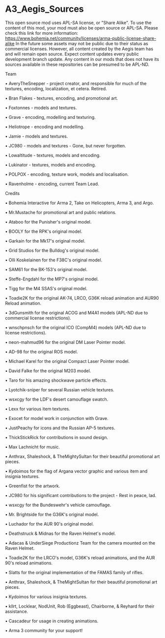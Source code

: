 # A3_Aegis_Sources
 
This open source mod uses APL-SA license, or "Share Alike". To use the content of this mod, your mod must also be open source or APL-SA. Please check this link for more information: https://www.bohemia.net/community/licenses/arma-public-license-share-alike
In the future some assets may not be public due to their status as commercial licenses. However, all content created by the Aegis team has and will remain open source.
Expect content updates every public development branch update. Any content in our mods that does not have its sources available in these repositories can be presumed to be APL-ND.

Team

• AveryTheSnepper - project creator, and responsible for much of the textures, encoding, localization, et cetera. Retired.

• Bran Flakes - textures, encoding, and promotional art.

• Foxtonnes - models and textures.

• Grave - encoding, modelling and texturing.

• Heliotrope - encoding and modelling.

• Jamie - models and textures.

• JC980 - models and textures - Gone, but never forgotten.

• Lowaltitude - textures, models and encoding.

• Lukinator - textures, models and encoding.

• POLPOX - encoding, texture work, models and localisation.

• Ravenholme - encoding, current Team Lead.



Credits

• Bohemia Interactive for Arma 2, Take on Helicopters, Arma 3, and Argo.

• Mr.Mustache for promotional art and public relations.

• Ataboo for the Punisher's original model.

• BOOLY for the RPK's original model.

• Garkain for the Mk17's original model.

• Grid Studios for the Bulldog's original model.

• Olli Koskelainen for the F38C's original model.

• SAM61 for the BK-153's original model.

• Steffe-Engdahl for the MP7's original model.

• Tigg for the M4 SSAS's original model.

• Toadie2K for the original AK-74, LRCO, G36K reload animation and AUR90 Reload animation.

• 3dGunsmith for the original ACOG and M4A1 models (APL-ND due to commercial license restrictions).

• wnschpnsch for the original ICO (CompM4) models (APL-ND due to license restrictions).

• neon-mahmud96 for the original DM Laser Pointer model.

• AD-98 for the original ROS model.

• Michael Karel for the original Compact Laser Pointer model.

• David Falke for the original M203 model.

• Taro for his amazing shockwave particle effects.

• Lyotchik-sniper for several Russian vehicle textures.

• wsxcgy for the LDF's desert camouflage swatch.

• Lexx for various item textures.

• Exocet for model work in conjunction with Grave.

• JustPeachy for icons and the Russian AP-5 textures.

• ThickStickRick for contributions in sound design.

• Max Lachnicht for music.

• Anthrax, Shaleshock, & TheMightySultan for their beautiful promotional art pieces.

• Kydoimos for the flag of Argana vector graphic and various item and insignia textures.

• Greenfist for the artwork.

• JC980 for his significant contributions to the project - Rest in peace, lad.

• wsxcgy for the Bundeswehr's vehicle camouflage.

• Mr. Brightside for the G36K's original model.

• Luchador for the AUR 90's original model.

• Deathstruck & Midnas for the Raven Helmet's model.

• Adacas & UnderSiege Productionz Team for the camera mounted on the Raven Helmet.

• Toadie2K for the LRCO's model, G36K's reload animations, and the AUR 90's reload animations.

• Slatts for the original implementation of the FAMAS family of rifles.

• Anthrax, Shaleshock, & TheMightSultan for their beautiful promotional art pieces.

• Kydoimos for various insignia textures.

• kllrt, Locklear, NodUnit, Rob (Eggbeast), Chairborne, & Reyhard for their assistance.

• Cascadeur for usage in creating animations.

• Arma 3 community for your support!
